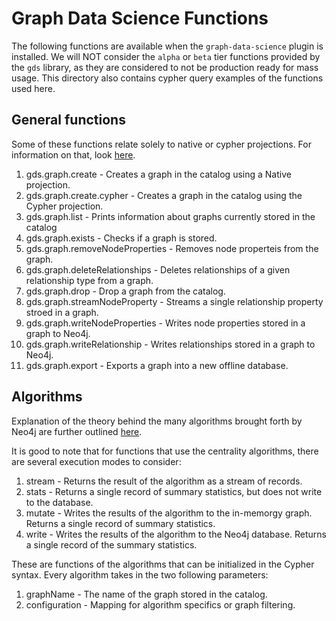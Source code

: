 # Graph Data Science Functions

  The following functions are available when the `graph-data-science` plugin is installed. We will NOT consider the `alpha` or `beta` tier functions provided by the `gds` library, as they are considered to not be production ready for mass usage. This directory also contains cypher query examples of the functions used here.

  ## General functions
  Some of these functions relate solely to native or cypher projections. For information on that, look [here](https://github.com/jeremysq/Neo4jDocs/blob/master/docs/algorithms.md).

  1. gds.graph.create - Creates a graph in the catalog using a Native projection.
  2. gds.graph.create.cypher - Creates a graph in the catalog using the Cypher projection.
  3. gds.graph.list - Prints information about graphs currently stored in the catalog
  4. gds.graph.exists - Checks if a graph is stored.
  5. gds.graph.removeNodeProperties - Removes node properteis from the graph.
  6. gds.graph.deleteRelationships - Deletes relationships of a given relationship type from a graph.
  7. gds.graph.drop - Drop a graph from the catalog.
  8. gds.graph.streamNodeProperty - Streams a single relationship property stroed in a graph.
  9. gds.graph.writeNodeProperties - Writes node properties stored in a graph to Neo4j.
  10. gds.graph.writeRelationship - Writes relationships stored in a graph to Neo4j.
  11. gds.graph.export - Exports a graph into a new offline database.

  ## Algorithms

  Explanation of the theory behind the many algorithms brought forth by Neo4j are further outlined [here](https://github.com/jeremysq/Neo4jDocs/blob/master/docs/algorithms.md).

  It is good to note that for functions that use the centrality algorithms, there are several execution modes to consider:
  1. stream - Returns the result of the algorithm as a stream of records.
  2. stats - Returns a single record of summary statistics, but does not write to the database.
  3. mutate - Writes the results of the algorithm to the in-memorgy graph. Returns a single record of summary statistics.
  4. write - Writes the results of the algorithm to the Neo4j database. Returns a single record of the summary statistics.
  
  These are functions of the algorithms that can be initialized in the Cypher syntax. Every algorithm takes in the two following parameters:

  1. graphName - The name of the graph stored in the catalog.
  2. configuration - Mapping for algorithm specifics or graph filtering.

